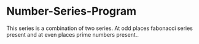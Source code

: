 # Number-Series-Program
This series is a combination of two series. At odd places fabonacci series present and at even places prime numbers present..
